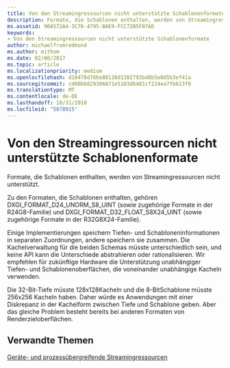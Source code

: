 ```yaml
---
title: Von den Streamingressourcen nicht unterstützte Schablonenformate
description: Formate, die Schablonen enthalten, werden von Streamingressourcen nicht unterstützt.
ms.assetid: 90A572A4-3C76-4795-BAE9-FCC72B5F07AD
keywords:
- Von den Streamingressourcen nicht unterstützte Schablonenformate
author: michaelfromredmond
ms.author: mithom
ms.date: 02/08/2017
ms.topic: article
ms.localizationpriority: medium
ms.openlocfilehash: d10478d76be88138d1382793bd8b5e0d5b3ef41a
ms.sourcegitcommit: cd00bb829306871e5103db481cf224ea7fb613f0
ms.translationtype: MT
ms.contentlocale: de-DE
ms.lasthandoff: 10/31/2018
ms.locfileid: "5878915"
---
```

# <a name="stencil-formats-not-supported-with-streaming-resources"></a>Von den Streamingressourcen nicht unterstützte Schablonenformate


Formate, die Schablonen enthalten, werden von Streamingressourcen nicht unterstützt.

Zu den Formaten, die Schablonen enthalten, gehören DXGI\_FORMAT\_D24\_UNORM\_S8\_UINT (sowie zugehörige Formate in der R24G8-Familie) und DXGI\_FORMAT\_D32\_FLOAT\_S8X24\_UINT (sowie zugehörige Formate in der R32G8X24-Familie).

Einige Implementierungen speichern Tiefen- und Schabloneninformationen in separaten Zuordnungen, andere speichern sie zusammen. Die Kachelverwaltung für die beiden Schemas müsste unterschiedlich sein, und keine API kann die Unterschiede abstrahieren oder rationalisieren. Wir empfehlen für zukünftige Hardware die Unterstützung unabhängiger Tiefen- und Schablonenoberflächen, die voneinander unabhängige Kacheln verwenden.

Die 32-Bit-Tiefe müsste 128x128Kacheln und die 8-BitSchablone müsste 256x256 Kacheln haben. Daher würde es Anwendungen mit einer Diskrepanz in der Kachelform zwischen Tiefe und Schablone geben. Aber das gleiche Problem besteht bereits bei anderen Formaten von Renderzieloberflächen.

## <a name="span-idrelated-topicsspanrelated-topics"></a><span id="related-topics"></span>Verwandte Themen


[Geräte- und prozessübergreifende Streamingressourcen](streaming-resource-cross-process-and-device-sharing.md)

 

 




